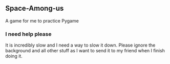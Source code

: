 ## Space-Among-us
A game for me to practice Pygame

### I need help please
It is incredibly slow and I need a way to slow it down. Please ignore the background and all other stuff as I want to send it to my friend when I finish doing it.
